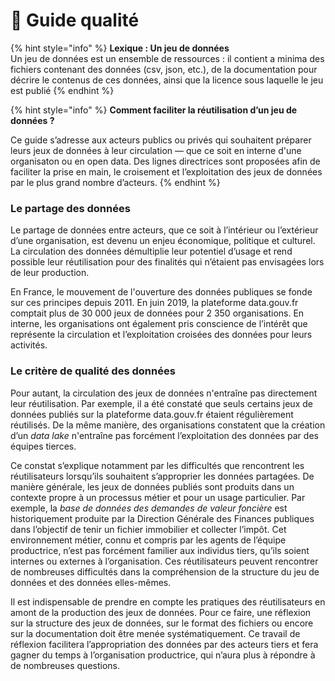 # 💎 Guide qualité



{% hint style="info" %}
**Lexique : Un jeu de données**\
Un jeu de données est un ensemble de ressources : il contient a minima des fichiers contenant des données (csv, json, etc.), de la documentation pour décrire le contenus de ces données, ainsi que la licence sous laquelle le jeu est publié
{% endhint %}

{% hint style="info" %}
**Comment faciliter la réutilisation d’un jeu de données ?**&#x20;

Ce guide s’adresse aux acteurs publics ou privés qui souhaitent préparer leurs jeux de données à leur circulation — que ce soit en interne d'une organisaton ou en open data. Des lignes directrices sont proposées afin de faciliter la prise en main, le croisement et l’exploitation des jeux de données par le plus grand nombre d’acteurs.
{% endhint %}







### Le partage des données

Le partage de données entre acteurs, que ce soit à l’intérieur ou l’extérieur d’une organisation, est devenu un enjeu économique, politique et culturel. La circulation des données démultiplie leur potentiel d’usage et rend possible leur réutilisation pour des finalités qui n’étaient pas envisagées lors de leur production.

En France, le mouvement de l'ouverture des données publiques se fonde sur ces principes depuis 2011. En juin 2019, la plateforme data.gouv.fr comptait plus de 30 000 jeux de données pour 2 350 organisations. En interne, les organisations ont également pris conscience de l’intérêt que représente la circulation et l’exploitation croisées des données pour leurs activités.

### Le critère de qualité des données

Pour autant, la circulation des jeux de données n'entraîne pas directement leur réutilisation. Par exemple, il a été constaté que seuls certains jeux de données publiés sur la plateforme data.gouv.fr étaient régulièrement réutilisés. De la même manière, des organisations constatent que la création d’un _data lake_ n'entraîne pas forcément l’exploitation des données par des équipes tierces.

Ce constat s’explique notamment par les difficultés que rencontrent les réutilisateurs lorsqu’ils souhaitent s’approprier les données partagées. De manière générale, les jeux de données publiés sont produits dans un contexte propre à un processus métier et pour un usage particulier. Par exemple, la _base de données des demandes de valeur foncière_ est historiquement produite par la Direction Générale des Finances publiques dans l’objectif de tenir un fichier immobilier et collecter l’impôt. Cet environnement métier, connu et compris par les agents de l’équipe productrice, n’est pas forcément familier aux individus tiers, qu’ils soient internes ou externes à l’organisation. Ces réutilisateurs peuvent rencontrer de nombreuses difficultés dans la compréhension de la structure du jeu de données et des données elles-mêmes.

Il est indispensable de prendre en compte les pratiques des réutilisateurs en amont de la production des jeux de données. Pour ce faire, une réflexion sur la structure des jeux de données, sur le format des fichiers ou encore sur la documentation doit être menée systématiquement. Ce travail de réflexion facilitera l’appropriation des données par des acteurs tiers et fera gagner du temps à l’organisation productrice, qui n’aura plus à répondre à de nombreuses questions.
